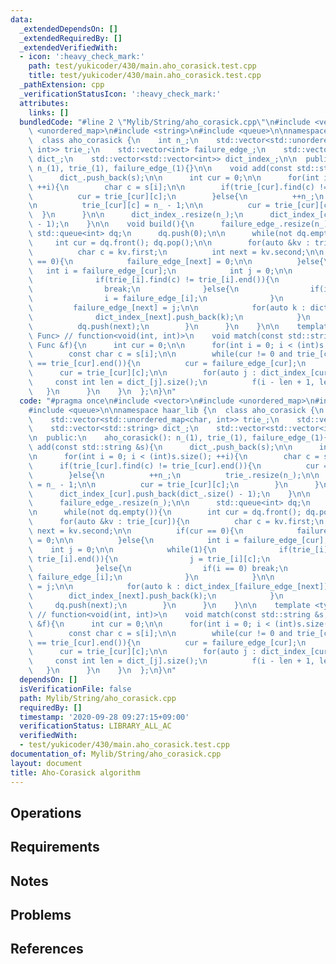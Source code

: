 ```yaml
---
data:
  _extendedDependsOn: []
  _extendedRequiredBy: []
  _extendedVerifiedWith:
  - icon: ':heavy_check_mark:'
    path: test/yukicoder/430/main.aho_corasick.test.cpp
    title: test/yukicoder/430/main.aho_corasick.test.cpp
  _pathExtension: cpp
  _verificationStatusIcon: ':heavy_check_mark:'
  attributes:
    links: []
  bundledCode: "#line 2 \"Mylib/String/aho_corasick.cpp\"\n#include <vector>\n#include\
    \ <unordered_map>\n#include <string>\n#include <queue>\n\nnamespace haar_lib {\n\
    \  class aho_corasick {\n    int n_;\n    std::vector<std::unordered_map<char,\
    \ int>> trie_;\n    std::vector<int> failure_edge_;\n    std::vector<std::string>\
    \ dict_;\n    std::vector<std::vector<int>> dict_index_;\n\n  public:\n    aho_corasick():\
    \ n_(1), trie_(1), failure_edge_(1){}\n\n    void add(const std::string &s){\n\
    \      dict_.push_back(s);\n\n      int cur = 0;\n\n      for(int i = 0; i < (int)s.size();\
    \ ++i){\n        char c = s[i];\n\n        if(trie_[cur].find(c) != trie_[cur].end()){\n\
    \          cur = trie_[cur][c];\n        }else{\n          ++n_;\n          trie_.resize(n_);\n\
    \n          trie_[cur][c] = n_ - 1;\n\n          cur = trie_[cur][c];\n      \
    \  }\n      }\n\n      dict_index_.resize(n_);\n      dict_index_[cur].push_back(dict_.size()\
    \ - 1);\n    }\n\n    void build(){\n      failure_edge_.resize(n_);\n\n     \
    \ std::queue<int> dq;\n      dq.push(0);\n\n      while(not dq.empty()){\n   \
    \     int cur = dq.front(); dq.pop();\n\n        for(auto &kv : trie_[cur]){\n\
    \          char c = kv.first;\n          int next = kv.second;\n\n          if(cur\
    \ == 0){\n            failure_edge_[next] = 0;\n\n          }else{\n         \
    \   int i = failure_edge_[cur];\n            int j = 0;\n\n            while(1){\n\
    \              if(trie_[i].find(c) != trie_[i].end()){\n                j = trie_[i][c];\n\
    \                break;\n              }else{\n                if(i == 0) break;\n\
    \                i = failure_edge_[i];\n              }\n            }\n\n   \
    \         failure_edge_[next] = j;\n\n            for(auto k : dict_index_[failure_edge_[next]]){\n\
    \              dict_index_[next].push_back(k);\n            }\n          }\n\n\
    \          dq.push(next);\n        }\n      }\n    }\n\n    template <typename\
    \ Func> // function<void(int, int)>\n    void match(const std::string &s, const\
    \ Func &f){\n      int cur = 0;\n\n      for(int i = 0; i < (int)s.size(); ++i){\n\
    \        const char c = s[i];\n\n        while(cur != 0 and trie_[cur].find(c)\
    \ == trie_[cur].end()){\n          cur = failure_edge_[cur];\n        }\n\n  \
    \      cur = trie_[cur][c];\n\n        for(auto j : dict_index_[cur]){\n     \
    \     const int len = dict_[j].size();\n          f(i - len + 1, len);\n     \
    \   }\n      }\n    }\n  };\n}\n"
  code: "#pragma once\n#include <vector>\n#include <unordered_map>\n#include <string>\n\
    #include <queue>\n\nnamespace haar_lib {\n  class aho_corasick {\n    int n_;\n\
    \    std::vector<std::unordered_map<char, int>> trie_;\n    std::vector<int> failure_edge_;\n\
    \    std::vector<std::string> dict_;\n    std::vector<std::vector<int>> dict_index_;\n\
    \n  public:\n    aho_corasick(): n_(1), trie_(1), failure_edge_(1){}\n\n    void\
    \ add(const std::string &s){\n      dict_.push_back(s);\n\n      int cur = 0;\n\
    \n      for(int i = 0; i < (int)s.size(); ++i){\n        char c = s[i];\n\n  \
    \      if(trie_[cur].find(c) != trie_[cur].end()){\n          cur = trie_[cur][c];\n\
    \        }else{\n          ++n_;\n          trie_.resize(n_);\n\n          trie_[cur][c]\
    \ = n_ - 1;\n\n          cur = trie_[cur][c];\n        }\n      }\n\n      dict_index_.resize(n_);\n\
    \      dict_index_[cur].push_back(dict_.size() - 1);\n    }\n\n    void build(){\n\
    \      failure_edge_.resize(n_);\n\n      std::queue<int> dq;\n      dq.push(0);\n\
    \n      while(not dq.empty()){\n        int cur = dq.front(); dq.pop();\n\n  \
    \      for(auto &kv : trie_[cur]){\n          char c = kv.first;\n          int\
    \ next = kv.second;\n\n          if(cur == 0){\n            failure_edge_[next]\
    \ = 0;\n\n          }else{\n            int i = failure_edge_[cur];\n        \
    \    int j = 0;\n\n            while(1){\n              if(trie_[i].find(c) !=\
    \ trie_[i].end()){\n                j = trie_[i][c];\n                break;\n\
    \              }else{\n                if(i == 0) break;\n                i =\
    \ failure_edge_[i];\n              }\n            }\n\n            failure_edge_[next]\
    \ = j;\n\n            for(auto k : dict_index_[failure_edge_[next]]){\n      \
    \        dict_index_[next].push_back(k);\n            }\n          }\n\n     \
    \     dq.push(next);\n        }\n      }\n    }\n\n    template <typename Func>\
    \ // function<void(int, int)>\n    void match(const std::string &s, const Func\
    \ &f){\n      int cur = 0;\n\n      for(int i = 0; i < (int)s.size(); ++i){\n\
    \        const char c = s[i];\n\n        while(cur != 0 and trie_[cur].find(c)\
    \ == trie_[cur].end()){\n          cur = failure_edge_[cur];\n        }\n\n  \
    \      cur = trie_[cur][c];\n\n        for(auto j : dict_index_[cur]){\n     \
    \     const int len = dict_[j].size();\n          f(i - len + 1, len);\n     \
    \   }\n      }\n    }\n  };\n}\n"
  dependsOn: []
  isVerificationFile: false
  path: Mylib/String/aho_corasick.cpp
  requiredBy: []
  timestamp: '2020-09-28 09:27:15+09:00'
  verificationStatus: LIBRARY_ALL_AC
  verifiedWith:
  - test/yukicoder/430/main.aho_corasick.test.cpp
documentation_of: Mylib/String/aho_corasick.cpp
layout: document
title: Aho-Corasick algorithm
---
```


## Operations

## Requirements

## Notes

## Problems

## References
